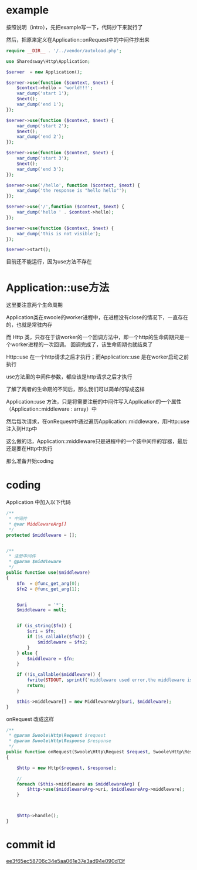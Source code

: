 # example

按照说明（intro），先把example写一下，代码抄下来就行了

然后，把原来定义在Application::onRequest中的中间件抄出来

```php
require __DIR__ . '/../vendor/autoload.php';

use Sharedsway\Http\Application;

$server  = new Application();

$server->use(function ($context, $next) {
    $context->hello = 'world!!!';
    var_dump('start 1');
    $next();
    var_dump('end 1');
});

$server->use(function ($context, $next) {
    var_dump('start 2');
    $next();
    var_dump('end 2');
});

$server->use(function ($context, $next) {
    var_dump('start 3');
    $next();
    var_dump('end 3');
});

$server->use('/hello', function ($context, $next) {
    var_dump('the response is "hello hello"');
});

$server->use('/',function ($context, $next) {
    var_dump('hello ' . $context->hello);
});

$server->use(function ($context, $next) {
    var_dump('this is not visible');
});

$server->start();
```

目前还不能运行，因为use方法不存在

# Application::use方法

这里要注意两个生命周期

Application类在swoole的worker进程中，在进程没有close的情况下，一直存在的，也就是常驻内存

而 Http 类，只存在于该worker的一个回调方法中，即一个http的生命周期只是一个worker进程的一次回调。
回调完成了，该生命周期也就结束了

Http::use 在一个http请求之后才执行；而Application::use 是在worker启动之前执行

use方法里的中间件参数，都应该是http请求之后才执行

了解了两者的生命期的不同后，那么我们可以简单的写成这样

Application::use 方法，只是将需要注册的中间件写入Application的一个属性（Application::middleware : array）中

然后每次请求，在onRequest中通过遍历Application::middleware，用Http::use注入到Http中

这么做的话，Application::middleware只是进程中的一个装中间件的容器，最后还是要在Http中执行

那么准备开始coding


# coding

Application 中加入以下代码

```php
/**
 * 中间件
 * @var MiddlewareArg[]
 */
protected $middleware = [];


/**
 * 注册中间件
 * @param $middleware
 */
public function use($middleware)
{
    $fn  = @func_get_arg(0);
    $fn2 = @func_get_arg(1);


    $uri        = '*';
    $middleware = null;


    if (is_string($fn)) {
        $uri = $fn;
        if (is_callable($fn2)) {
            $middleware = $fn2;
        }
    } else {
        $middleware = $fn;
    }

    if (!is_callable($middleware)) {
        fwrite(STDOUT, sprintf('middleware used error,the middleware is not callable %s', PHP_EOL));
        return;
    }

    $this->middleware[] = new MiddlewareArg($uri, $middleware);
}
```

onRequest 改成这样


```php
/**
 * @param Swoole\Http\Request $request
 * @param Swoole\Http\Response $response
 */
public function onRequest(Swoole\Http\Request $request, Swoole\Http\Response $response)
{

    $http = new Http($request, $response);

    //
    foreach ($this->middleware as $middlewareArg) {
        $http->use($middlewareArg->uri, $middlewareArg->middleware);
    }



    $http->handle();
}
```

# commit id

[ee3f65ec58706c34e5aa061e37e3ad94e090d13f](ee3f65ec58706c34e5aa061e37e3ad94e090d13f)